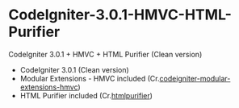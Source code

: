 # CodeIgniter-3.0.1-HMVC-HTML-Purifier
CodeIgniter 3.0.1 + HMVC + HTML Purifier (Clean version)

- CodeIgniter 3.0.1 (Clean version)
- Modular Extensions - HMVC included (Cr.<a href="https://bitbucket.org/wiredesignz/codeigniter-modular-extensions-hmvc">codeigniter-modular-extensions-hmvc</a>)
- HTML Purifier included (Cr.<a href="http://htmlpurifier.org/">htmlpurifier</a>)